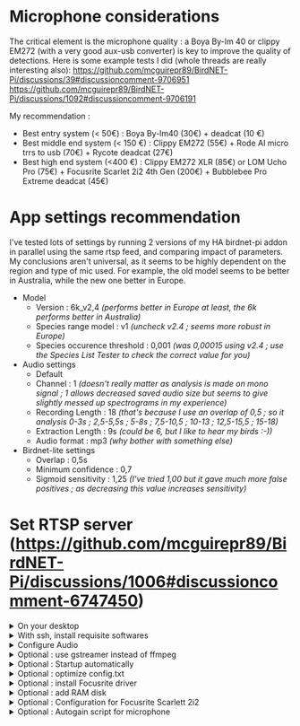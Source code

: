 # Microphone considerations
The critical element is the microphone quality : a Boya By-lm 40 or clippy EM272 (with a very good aux-usb converter) is key to improve the quality of detections. 
Here is some example tests I did (whole threads are really interesting also): https://github.com/mcguirepr89/BirdNET-Pi/discussions/39#discussioncomment-9706951 
https://github.com/mcguirepr89/BirdNET-Pi/discussions/1092#discussioncomment-9706191

My recommendation :
- Best entry system (< 50€) : Boya By-lm40 (30€) + deadcat (10 €)
- Best middle end system (< 150 €) : Clippy EM272 (55€) + Rode AI micro trrs to usb (70€) + Rycote deadcat (27€)
- Best high end system (<400 €) : Clippy EM272 XLR (85€) or LOM Ucho Pro (75€) + Focusrite Scarlet 2i2 4th Gen (200€) + Bubblebee Pro Extreme deadcat (45€)

# App settings recommendation
I've tested lots of settings by running 2 versions of my HA birdnet-pi addon in parallel using the same rtsp feed, and comparing impact of parameters. 
My conclusions aren't universal, as it seems to be highly dependent on the region and type of mic used. For example, the old model seems to be better in Australia, while the new one better in Europe.

- Model
    - Version : 6k_v2,4 _(performs better in Europe at least, the 6k performs better in Australia)_
    - Species range model : v1 _(uncheck v2.4 ; seems more robust in Europe)_
    - Species occurence threshold : 0,001 _(was 0,00015 using v2.4 ; use the Species List Tester to check the correct value for you)_
- Audio settings
    - Default
    - Channel : 1 _(doesn't really matter as analysis is made on mono signal ; 1 allows decreased saved audio size but seems to give slightly messed up spectrograms in my experience)_
    - Recording Length : 18 _(that's because I use an overlap of 0,5 ; so it analysis 0-3s ; 2,5-5,5s ; 5-8s ; 7,5-10,5 ; 10-13 ; 12,5-15,5 ; 15-18)_
    - Extraction Length : 9s _(could be 6, but I like to hear my birds :-))_
    - Audio format : mp3 _(why bother with something else)_
- Birdnet-lite settings
    - Overlap : 0,5s
    - Minimum confidence : 0,7
    - Sigmoid sensitivity : 1,25 _(I've tried 1,00 but it gave much more false positives ; as decreasing this value increases sensitivity)_

# Set RTSP server (https://github.com/mcguirepr89/BirdNET-Pi/discussions/1006#discussioncomment-6747450)

<details>
<summary>On your desktop</summary>
   
- Download imager
- Install raspbian lite 64
</details>

<details>
<summary>With ssh, install requisite softwares</summary>

### 
```
# Update

sudo apt-get update -y
sudo apt-get dist-upgrade -y

# Disable useless services
sudo systemctl disable hciuart
sudo systemctl disable bluetooth
sudo systemctl disable triggerhappy
sudo systemctl disable avahi-daemon
sudo systemctl disable dphys-swapfile

# Install RTSP server
sudo apt-get install -y micro ffmpeg lsof
sudo -s cd /root && wget -c https://github.com/bluenviron/mediamtx/releases/download/v1.9.1/mediamtx_v1.9.1_linux_arm64v8.tar.gz -O - | sudo tar -xz
```

</details>


<details>
<summary>Configure Audio</summary>

### Find right device
```
# List audio devices
arecord -l

# Check audio device parameters. Example :
arecord -D hw:1,0 --dump-hw-params
```

### Add startup script
sudo nano startmic.sh && chmod +x startmic.sh
```
#!/bin/bash
echo "Starting birdmic"

# Disable gigabit ethernet
sudo ethtool -s eth0 speed 100 duplex full autoneg on

# Run GStreamer RTSP server if installed
if command -v gst-launch-1.0 &>/dev/null; then
    ./rtsp_audio_server.py & sleep 2 >/tmp/log_rtsp 2>/tmp/log_rtsp_error &
    gst_pid=$!
else
    echo "GStreamer not found, skipping to ffmpeg fallback"
    gst_pid=0
fi

# Wait for a moment to let GStreamer initialize
sleep 5

# Check if the RTSP stream can be accessed (i.e., the feed can be read)
if ! ffmpeg -rtsp_transport tcp -i rtsp://localhost:8554/birdmic -t 1 -f null - > /dev/null 2>&1; then
    echo "GStreamer RTSP stream is not accessible, switching to ffmpeg"
    
    # Kill the GStreamer process if it's still running
    if [ "$gst_pid" -ne 0 ]; then
        kill "$gst_pid"
    fi
    
    # Start mediamtx first and give it a moment to initialize
    ./mediamtx & 
    sleep 5
    
    # Run ffmpeg as fallback
    ffmpeg -nostdin -use_wallclock_as_timestamps 1 -fflags +genpts -f alsa -acodec pcm_s16be -ac 2 -ar 96000 \
        -i plughw:0,0 -ac 2 -f rtsp -acodec pcm_s16be rtsp://localhost:8554/birdmic -rtsp_transport tcp \
        -buffer_size 512k 2>/tmp/rtsp_error &
else
    echo "GStreamer RTSP stream is running successfully"
fi

# Set microphone volume
sleep 5
MICROPHONE_NAME="Line In 1 Gain" # for Focusrite Scarlett 2i2
sudo amixer -c 0 sset "$MICROPHONE_NAME" 40

sleep 60

# Run focusrite and autogain scripts if present
if [ -f "$HOME/focusrite.sh" ]; then
    "$HOME/focusrite.sh" >/tmp/log_focusrite 2>/tmp/log_focusrite_error &
fi

if [ -f "$HOME/autogain.py" ]; then
    python autogain.py >/tmp/log_autogain 2>/tmp/log_autogain_error &
fi
```

</details>

<details>
<summary>Optional : use gstreamer instead of ffmpeg</summary>

```
# Install gstreamer
sudo apt-get update
sudo apt-get install -y \
  gstreamer1.0-rtsp \
  gstreamer1.0-tools \
  gstreamer1.0-alsa \
  gstreamer1.0-plugins-base \
  gstreamer1.0-plugins-good \
  gstreamer1.0-plugins-bad \
  gstreamer1.0-plugins-ugly \
  gstreamer1.0-libav
```

Create a script named rtsp_audio_server.py
```
#!/usr/bin/env python3

import gi
import sys
import logging
import os
import signal

gi.require_version('Gst', '1.0')
gi.require_version('GstRtspServer', '1.0')

from gi.repository import Gst, GstRtspServer, GLib

# Initialize GStreamer
Gst.init(None)

# Configure Logging
LOG_FILE = "gst_rtsp_server.log"
logging.basicConfig(
    filename=LOG_FILE,
    filemode='a',
    format='%(asctime)s %(levelname)s: %(message)s',
    level=logging.DEBUG  # Set to DEBUG for comprehensive logging
)
logger = logging.getLogger(__name__)

class AudioFactory(GstRtspServer.RTSPMediaFactory):
    def __init__(self):
        super(AudioFactory, self).__init__()
        self.set_shared(True)          # Allow multiple clients to access the stream
        self.set_latency(500)          # Increase latency to 500ms to improve stream stability
        self.set_suspend_mode(GstRtspServer.RTSPSuspendMode.NONE)  # Prevent suspension of the stream when no clients are connected
        logger.debug("AudioFactory initialized: shared=True, latency=500ms, suspend_mode=NONE.")

    def do_create_element(self, url):
        """
        Create and return the GStreamer pipeline for streaming audio.
        """
        pipeline_str = (
            "alsasrc device=plughw:0,0 do-timestamp=true buffer-time=2000000 latency-time=1000000 ! "  # Increased buffer size
            "queue max-size-buffers=0 max-size-bytes=0 max-size-time=0 ! "         # Add queue to handle buffer management
            "audioconvert ! "                                # Convert audio to a suitable format
            "audioresample ! "                               # Resample audio if necessary
            "audio/x-raw,format=S16BE,channels=2,rate=48000 ! "  # Set audio properties (rate = 48kHz)
            "rtpL16pay name=pay0 pt=96"                     # Payload for RTP
        )
        logger.debug(f"Creating GStreamer pipeline: {pipeline_str}")
        try:
            pipeline = Gst.parse_launch(pipeline_str)
            if not pipeline:
                logger.error("Failed to parse GStreamer pipeline.")
                return None
            return pipeline
        except Exception as e:
            logger.error(f"Exception while creating pipeline: {e}")
            return None

class GstServer:
    def __init__(self):
        self.server = GstRtspServer.RTSPServer()
        self.server.set_service("8554")      # Set the RTSP server port
        self.server.set_address("0.0.0.0")   # Listen on all network interfaces
        logger.debug("RTSP server configured: address=0.0.0.0, port=8554.")

        factory = AudioFactory()
        mount_points = self.server.get_mount_points()
        mount_points.add_factory("/birdmic", factory)  # Mount point
        logger.debug("Factory mounted at /birdmic.")

        self.server.attach(None)  # Attach the server to the default main context
        logger.info("RTSP server attached and running.")

def main():
    # Create GstServer instance
    server = GstServer()
    print("RTSP server is running at rtsp://localhost:8554/birdmic")
    logger.info("RTSP server is running at rtsp://localhost:8554/birdmic")

    # Set up the main loop with proper logging
    loop = GLib.MainLoop()

    # Handle termination signals to ensure graceful shutdown
    def shutdown(signum, frame):
        logger.info(f"Shutting down RTSP server due to signal {signum}.")
        print("\nShutting down RTSP server.")
        loop.quit()

    # Register signal handlers for graceful termination
    signal.signal(signal.SIGINT, shutdown)
    signal.signal(signal.SIGTERM, shutdown)

    try:
        loop.run()
    except Exception as e:
        logger.error(f"Main loop encountered an exception: {e}")
    finally:
        logger.info("RTSP server has been shut down.")

if __name__ == "__main__":
    # Ensure log file exists
    if not os.path.exists(LOG_FILE):
        open(LOG_FILE, 'w').close()

    main()
```

</details>

<details>
<summary>Optional : Startup automatically</summary>

```
chmod +x startmic.sh
crontab -e # select nano as your editor
```
Paste in `@reboot $HOME/startmic.sh` then save and exit nano.
Reboot the Pi and test again with VLC to make sure the RTSP stream is live.

</details>

<details>
<summary>Optional : optimize config.txt</summary>

sudo nano /boot/firmware/config.txt
```
# Enable audio and USB optimizations
dtparam=audio=off          # Disable the default onboard audio to prevent conflicts
dtoverlay=disable-bt        # Disable onboard Bluetooth to reduce USB bandwidth usage
dtoverlay=disable-wifi      # Disable onboard wifi
# Limit Ethernet to 100 Mbps (disable Gigabit Ethernet)
dtparam=eth_max_speed=100
# USB optimizations
dwc_otg.fiq_fix_enable=1    # Enable FIQ (Fast Interrupt) handling for improved USB performance
max_usb_current=1           # Increase the available USB current (required if Scarlett is powered over USB)
# Additional audio settings (for low-latency operation)
avoid_pwm_pll=1             # Use a more stable PLL for the audio clock
# Optional: HDMI and other settings can be turned off if not needed
hdmi_blanking=1             # Disable HDMI (save power and reduce interference)
```

</details>

<details>
<summary>Optional : install Focusrite driver</summary>
    
```
sudo apt-get install make linux-headers-$(uname -r)
curl -LO https://github.com/geoffreybennett/scarlett-gen2/releases/download/v6.9-v1.3/snd-usb-audio-kmod-6.6-v1.3.tar.gz
tar -xzf snd-usb-audio-kmod-6.6-v1.3.tar.gz
cd snd-usb-audio-kmod-6.6-v1.3
KSRCDIR=/lib/modules/$(uname -r)/build
make -j4 -C $KSRCDIR M=$(pwd) clean
make -j4 -C $KSRCDIR M=$(pwd)
sudo make -j4 -C $KSRCDIR M=$(pwd) INSTALL_MOD_DIR=updates/snd-usb-audio modules_install
sudo depmod
sudo reboot
dmesg | grep -A 5 -B 5 -i focusrite
```

</details>

<details>
<summary>Optional : add RAM disk</summary>
    
```
sudo cp /usr/share/systemd/tmp.mount /etc/systemd/system/tmp.mount
sudo systemctl enable tmp.mount
sudo systemctl start tmp.mount
```

</details>

<details>
<summary>Optional : Configuration for Focusrite Scarlett 2i2</summary>

Add this content in "$HOME/focusrite.sh" && chmod +x "$HOME/focusrite.sh"
```
#!/bin/bash

# Set PCM controls for capture
sudo amixer -c 0 cset numid=31 'Analogue 1'  # 'PCM 01' - Set to 'Analogue 1'
sudo amixer -c 0 cset numid=32 'Analogue 1'  # 'PCM 02' - Set to 'Analogue 1'
sudo amixer -c 0 cset numid=33 'Off'         # 'PCM 03' - Disabled
sudo amixer -c 0 cset numid=34 'Off'         # 'PCM 04' - Disabled

# Set DSP Input controls (Unused, set to Off)
sudo amixer -c 0 cset numid=29 'Off'         # 'DSP Input 1'
sudo amixer -c 0 cset numid=30 'Off'         # 'DSP Input 2'

# Configure Line In 1 as main input for mono setup
sudo amixer -c 0 cset numid=8 'Off'          # 'Line In 1 Air' - Keep 'Off'
sudo amixer -c 0 cset numid=14 off           # 'Line In 1 Autogain' - Disabled
sudo amixer -c 0 cset numid=6 'Line'         # 'Line In 1 Level' - Set level to 'Line'
sudo amixer -c 0 cset numid=21 on           # 'Line In 1 Safe' - Enabled to avoid clipping / noise impact ?

# Disable Line In 2 to minimize interference (if not used)
sudo amixer -c 0 cset numid=9 'Off'          # 'Line In 2 Air'
sudo amixer -c 0 cset numid=17 off           # 'Line In 2 Autogain' - Disabled
sudo amixer -c 0 cset numid=16 0             # 'Line In 2 Gain' - Set gain to 0 (mute)
sudo amixer -c 0 cset numid=7 'Line'         # 'Line In 2 Level' - Set to 'Line'
sudo amixer -c 0 cset numid=22 off           # 'Line In 2 Safe' - Disabled

# Set Line In 1-2 controls
sudo amixer -c 0 cset numid=12 off           # 'Line In 1-2 Link' - No need to link for mono
sudo amixer -c 0 cset numid=10 on            # 'Line In 1-2 Phantom Power' - Enabled for condenser mics

# Set Analogue Outputs to use the same mix for both channels (Mono setup)
sudo amixer -c 0 cset numid=23 'Mix A'       # 'Analogue Output 01' - Set to 'Mix A'
sudo amixer -c 0 cset numid=24 'Mix A'       # 'Analogue Output 02' - Same mix as Output 01

# Set Direct Monitor to off to prevent feedback
sudo amixer -c 0 cset numid=53 'Off'         # 'Direct Monitor'

# Set Input Select to Input 1
sudo amixer -c 0 cset numid=11 'Input 1'     # 'Input Select'

# Optimize Monitor Mix settings for mono output
sudo amixer -c 0 cset numid=54 153           # 'Monitor 1 Mix A Input 01' - Set to 153 (around -3.50 dB)
sudo amixer -c 0 cset numid=55 153           # 'Monitor 1 Mix A Input 02' - Set to 153 for balanced output
sudo amixer -c 0 cset numid=56 0             # 'Monitor 1 Mix A Input 03' - Mute unused channels
sudo amixer -c 0 cset numid=57 0             # 'Monitor 1 Mix A Input 04'

# Set Sync Status to Locked
sudo amixer -c 0 cset numid=52 'Locked'      # 'Sync Status'

echo "Mono optimization applied. Only using primary input and balanced outputs."
```
</details>

<details>
<summary>Optional : Autogain script for microphone</summary>

Add this content in "$HOME/autogain.py" && chmod +x "$HOME/autogain.py"

```python
#!/usr/bin/env python3
"""
Microphone Gain Adjustment Script

This script captures audio from an RTSP stream, processes it to calculate the RMS
within the 2000-4000 Hz frequency band, and adjusts the microphone gain based on
predefined noise thresholds and trends.

Dependencies:
- numpy
- scipy
- ffmpeg (installed and accessible in PATH)
- amixer (for microphone gain control)

Author: OpenAI ChatGPT
Date: 2024-04-27
"""

import subprocess
import numpy as np
from scipy.signal import butter, sosfilt
import time
import re

# ---------------------------- Configuration ----------------------------

# Microphone Settings
MICROPHONE_NAME = "Line In 1 Gain"  # Adjust to match your microphone's control name
MIN_GAIN_DB = 20                    # Minimum gain in dB
MAX_GAIN_DB = 45                    # Maximum gain in dB
DECREASE_GAIN_STEP_DB = 1           # Gain decrease step in dB
INCREASE_GAIN_STEP_DB = 5           # Gain increase step in dB

# Noise Thresholds
NOISE_THRESHOLD_HIGH = 0.001         # Upper threshold for noise RMS amplitude
NOISE_THRESHOLD_LOW = 0.00035         # Lower threshold for noise RMS amplitude

# Trend Detection
TREND_COUNT_THRESHOLD = 1           # Number of consecutive trends needed to adjust gain

# RTSP Stream URL
RTSP_URL = "rtsp://192.168.178.124:8554/birdmic"  # Replace with your RTSP stream URL

# Debug Mode (1 for enabled, 0 for disabled)
DEBUG = 1

# -----------------------------------------------------------------------


def debug(msg):
    """
    Prints debug messages if DEBUG mode is enabled.

    :param msg: The debug message to print.
    """
    if DEBUG:
        current_time = time.strftime("%Y-%m-%d %H:%M:%S", time.localtime())
        print(f"[{current_time}] [DEBUG] {msg}")


def get_gain_db(mic_name):
    """
    Retrieves the current gain setting of the specified microphone using amixer.

    :param mic_name: The name of the microphone control in amixer.
    :return: The current gain in dB as a float, or None if retrieval fails.
    """
    cmd = ['amixer', 'sget', mic_name]
    try:
        output = subprocess.check_output(cmd, stderr=subprocess.STDOUT).decode()
        # Regex to find patterns like [30.00dB]
        match = re.search(r'\[(-?\d+(\.\d+)?)dB\]', output)
        if match:
            gain_db = float(match.group(1))
            debug(f"Retrieved gain: {gain_db} dB")
            return gain_db
        else:
            debug("No gain information found in amixer output.")
            return None
    except subprocess.CalledProcessError as e:
        debug(f"amixer sget failed: {e}")
        return None


def set_gain_db(mic_name, gain_db):
    """
    Sets the gain of the specified microphone using amixer.

    :param mic_name: The name of the microphone control in amixer.
    :param gain_db: The desired gain in dB.
    :return: True if the gain was set successfully, False otherwise.
    """
    cmd = ['amixer', 'sset', mic_name, f'{gain_db}dB']
    try:
        subprocess.check_call(cmd, stderr=subprocess.STDOUT)
        debug(f"Set gain to: {gain_db} dB")
        return True
    except subprocess.CalledProcessError as e:
        debug(f"amixer sset failed: {e}")
        return False


def calculate_noise_rms(rtsp_url, bandpass_sos, num_bins=5):
    """
    Captures audio from an RTSP stream, applies a bandpass filter, divides the
    audio into segments, and calculates the RMS of the quietest segment.

    :param rtsp_url: The RTSP stream URL.
    :param bandpass_sos: Precomputed bandpass filter coefficients (Second-Order Sections).
    :param num_bins: Number of segments to divide the audio into.
    :return: The RMS amplitude of the quietest segment as a float, or None on failure.
    """
    cmd = [
        'ffmpeg',
        '-loglevel', 'error',
        '-rtsp_transport', 'tcp',
        '-i', rtsp_url,
        '-vn',
        '-f', 's16le',
        '-acodec', 'pcm_s16le',
        '-ar', '32000',
        '-ac', '1',
        '-t', '5',
        '-'
    ]

    try:
        debug(f"Starting audio capture from {rtsp_url}")
        process = subprocess.Popen(cmd, stdout=subprocess.PIPE, stderr=subprocess.PIPE)
        stdout, stderr = process.communicate()

        if process.returncode != 0:
            debug(f"ffmpeg failed with error: {stderr.decode()}")
            return None

        # Convert raw PCM data to numpy array
        audio = np.frombuffer(stdout, dtype=np.int16).astype(np.float32) / 32768.0
        debug(f"Captured {len(audio)} samples from audio stream.")

        if len(audio) == 0:
            debug("No audio data captured.")
            return None

        # Apply bandpass filter
        filtered = sosfilt(bandpass_sos, audio)
        debug("Applied bandpass filter to audio data.")

        # Divide into num_bins
        total_samples = len(filtered)
        bin_size = total_samples // num_bins

        if bin_size == 0:
            debug("Bin size is 0; insufficient audio data.")
            return 0.0

        trimmed_length = bin_size * num_bins
        trimmed_filtered = filtered[:trimmed_length]
        segments = trimmed_filtered.reshape(num_bins, bin_size)
        debug(f"Divided audio into {num_bins} bins of {bin_size} samples each.")

        # Calculate RMS for each segment
        rms_values = np.sqrt(np.mean(segments ** 2, axis=1))
        debug(f"Calculated RMS values for each segment: {rms_values}")

        # Return the minimum RMS value
        min_rms = rms_values.min()
        debug(f"Minimum RMS value among segments: {min_rms}")

        return min_rms

    except Exception as e:
        debug(f"Exception during noise RMS calculation: {e}")
        return None


def main():
    """
    Main loop that continuously monitors background noise and adjusts microphone gain.
    """
    TREND_COUNT = 0
    PREVIOUS_TREND = 0

    # Precompute the bandpass filter coefficients
    LOWCUT = 2000    # Lower frequency bound in Hz
    HIGHCUT = 8000   # Upper frequency bound in Hz
    FILTER_ORDER = 5 # Order of the Butterworth filter

    sos = butter(FILTER_ORDER, [LOWCUT, HIGHCUT], btype='band', fs=44100, output='sos')
    debug("Precomputed Butterworth bandpass filter coefficients.")

    # Set the microphone gain to the maximum gain at the start
    success = set_gain_db(MICROPHONE_NAME, MAX_GAIN_DB)
    if success:
        print(f"Microphone gain set to {MAX_GAIN_DB} dB at start.")
    else:
        print("Failed to set microphone gain at start. Exiting.")
        return

    while True:
        min_rms = calculate_noise_rms(RTSP_URL, sos, num_bins=5)

        if min_rms is None:
            print("Failed to compute noise RMS. Retrying in 1 minute...")
            time.sleep(60)
            continue

        if not isinstance(min_rms, (float, int)):
            print(f"Invalid noise RMS output detected: {min_rms}. Retrying in 1 minute...")
            time.sleep(60)
            continue

        # Print the final converted RMS amplitude (only once)
        print(f"Converted RMS Amplitude: {min_rms}")
        debug(f"Current background noise (RMS amplitude): {min_rms}")

        # Determine the noise trend
        if min_rms > NOISE_THRESHOLD_HIGH:
            CURRENT_TREND = 1
        elif min_rms < NOISE_THRESHOLD_LOW:
            CURRENT_TREND = -1
        else:
            CURRENT_TREND = 0

        debug(f"Current trend: {CURRENT_TREND}")

        if CURRENT_TREND != 0:
            if CURRENT_TREND == PREVIOUS_TREND:
                TREND_COUNT += 1
            else:
                TREND_COUNT = 1
                PREVIOUS_TREND = CURRENT_TREND
        else:
            TREND_COUNT = 0

        debug(f"Trend count: {TREND_COUNT}")

        CURRENT_GAIN_DB = get_gain_db(MICROPHONE_NAME)

        if CURRENT_GAIN_DB is None:
            print("Failed to get current gain level. Retrying in 1 minute...")
            time.sleep(60)
            continue

        debug(f"Current gain: {CURRENT_GAIN_DB} dB")

        if TREND_COUNT >= TREND_COUNT_THRESHOLD:
            if CURRENT_TREND == 1:
                # Decrease gain by 1 dB
                NEW_GAIN_DB = CURRENT_GAIN_DB - DECREASE_GAIN_STEP_DB
                if NEW_GAIN_DB < MIN_GAIN_DB:
                    NEW_GAIN_DB = MIN_GAIN_DB
                success = set_gain_db(MICROPHONE_NAME, NEW_GAIN_DB)
                if success:
                    print(f"Decreased gain to {NEW_GAIN_DB} dB")
                    debug(f"Gain adjusted to {NEW_GAIN_DB} dB")
                else:
                    print("Failed to set new gain.")
            elif CURRENT_TREND == -1:
                # Increase gain by 5 dB
                NEW_GAIN_DB = CURRENT_GAIN_DB + INCREASE_GAIN_STEP_DB
                if NEW_GAIN_DB > MAX_GAIN_DB:
                    NEW_GAIN_DB = MAX_GAIN_DB
                success = set_gain_db(MICROPHONE_NAME, NEW_GAIN_DB)
                if success:
                    print(f"Increased gain to {NEW_GAIN_DB} dB")
                    debug(f"Gain adjusted to {NEW_GAIN_DB} dB")
                else:
                    print("Failed to set new gain.")
            TREND_COUNT = 0
        else:
            debug("No gain adjustment needed.")

        # Sleep for 1 minute before the next iteration
        time.sleep(60)


if __name__ == "__main__":
    main()
```

</details>
